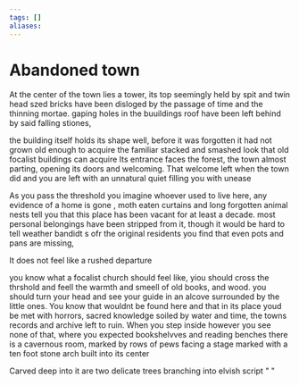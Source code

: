 ```yaml
---
tags: []
aliases:
---
```


 # Abandoned town

At the center of the town lies a tower, its top seemingly held by spit and twin head szed bricks have been disloged by the passage of time and the thinning mortae. gaping holes in the buuildings roof have been left behind by said falling stiones, 

the building itself holds its shape well, before it was forgotten it had not grown old enough to acquire the familiar stacked and smashed look that old focalist buildings can acquire 
Its entrance faces the forest, the town almost parting, opening its doors and welcoming. That welcome left when the town did and you are left with an unnatural quiet filling you with unease


As you pass the threshold you imagine whoever used to live here, any evidence of a home is gone , moth eaten curtains and long forgotten animal nests tell you that this place has been vacant for at least a decade.  most personal belongings have been stripped from it, though it would be hard to tell weather bandidt s ofr the original residents you find that even pots and pans are missing,

It does not feel like a rushed departure

 you know what a focalist church should feel like, yiou should cross the thrshold and feell the warmth and smeell of old books, and wood. you should turn your head and see your guide in an alcove surrounded by the little ones. You know that wouldnt be found here and that in its place youd be met with horrors, sacred knowledge soiled by water and time, the towns records and archive left to ruin.  When  you step inside however you see none of that, where you expected bookshelvves and reading benches there is a cavernous room, marked by rows of pews facing a stage marked with a ten foot stone arch built into its center

Carved deep into it are two delicate trees branching into elvish script
" "


 
 
 
